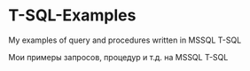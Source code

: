 # T-SQL-Examples

My examples of query and procedures written in MSSQL T-SQL

Мои примеры запросов, процедур и т.д. на MSSQL T-SQL
